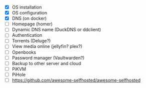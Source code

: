 - [X] OS installation
- [X] OS configuration
- [X] DNS (on docker)
- [ ] Homepage (homer)
- [ ] Dynamic DNS name (DuckDNS or ddclient)
- [ ] Authentication
- [ ] Torrents (Deluge?)
- [ ] View media online (jellyfin? plex?)
- [ ] Openbooks
- [ ] Password manager (Vaultwarden?)
- [ ] Backup to other server and cloud
- [ ] PiKVM
- [ ] PiHole
- [ ] https://github.com/awesome-selfhosted/awesome-selfhosted
